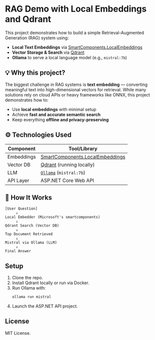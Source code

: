 # RAG Demo with Local Embeddings and Qdrant

This project demonstrates how to build a simple Retrieval-Augmented Generation (RAG) system using:

- **Local Text Embeddings** via [SmartComponents.LocalEmbeddings](https://github.com/dotnet/smartcomponents)
- **Vector Storage & Search** via [Qdrant](https://qdrant.tech/)
- **Ollama** to serve a local language model (e.g., `mistral:7b`)

## 💡 Why this project?

The biggest challenge in RAG systems is **text embedding** — converting meaningful text into high-dimensional vectors for retrieval. While many solutions rely on cloud APIs or heavy frameworks like ONNX, this project demonstrates how to:

- Use **local embeddings** with minimal setup
- Achieve **fast and accurate semantic search**
- Keep everything **offline and privacy-preserving**

## ⚙️ Technologies Used

| Component         | Tool/Library                                 |
|-------------------|----------------------------------------------|
| Embeddings        | [SmartComponents.LocalEmbeddings](https://www.nuget.org/packages/SmartComponents.LocalEmbeddings/) |
| Vector DB         | [Qdrant](https://qdrant.tech) (running locally) |
| LLM               | [`Ollama`](https://ollama.com/) (`mistral:7b`) |
| API Layer         | ASP.NET Core Web API                         |

## 🧠 How It Works

```
[User Question]
     ↓
Local Embedder (Microsoft's smartcomponents)
     ↓
Qdrant Search (Vector DB)
     ↓
Top Document Retrieved
     ↓
Mistral via Ollama (LLM)
     ↓
Final Answer
```

## Setup

1. Clone the repo.
2. Install Qdrant locally or run via Docker.
3. Run Ollama with:  
   ```bash
   ollama run mistral
   ```
4. Launch the ASP.NET API project.

## License

MIT License.